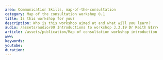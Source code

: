 ```yaml
---
area: Communication Skills, map-of-the-consultation
category: Map of the consultation workshop 0.1
title: Is this workshop for you?
description: Who is this workshop aimed at and what will you learn?
audio: /assets/audio/00 Introductions to workshop 3.3.19 Dr Keith BIrrell introduces the workshop - MQ.mp3
article: /assets/publication/Map of consultation workshop introduction.pdf
www: 
keywords: 
youtube: 
duration:
--- 
```

